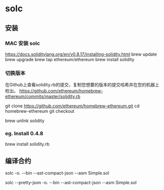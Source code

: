 # solc

## 安装
### MAC 安装 solc
https://docs.soliditylang.org/en/v0.8.17/installing-solidity.html
brew update
brew upgrade
brew tap ethereum/ethereum
brew install solidity

### 切换版本
在Github上查看solidity.rb的提交，复制您想要的版本的提交哈希并在您的机器上检出。
https://github.com/ethereum/homebrew-ethereum/commits/master/solidity.rb

git clone https://github.com/ethereum/homebrew-ethereum.git
cd homebrew-ethereum
git checkout <your-hash-goes-here>

brew unlink solidity

### eg. Install 0.4.8

brew install solidity.rb

## 编译合约
solc -o. --bin --ast-compact-json --asm Simple.sol

solc --pretty-json  -o. --bin --ast-compact-json --asm Simple.sol